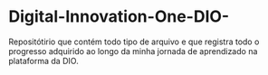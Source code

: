 # Digital-Innovation-One-DIO-
Repositótirio que contém todo tipo de arquivo e que registra todo o progresso adquirido ao longo da minha jornada de aprendizado na plataforma da DIO.
